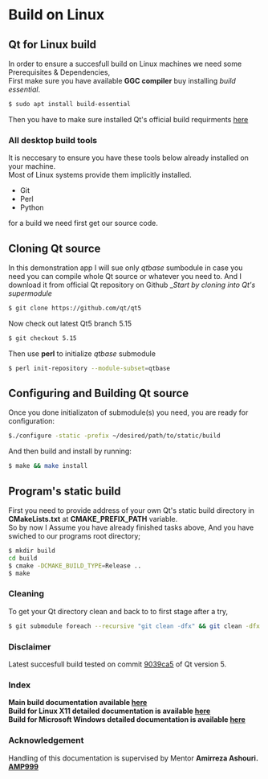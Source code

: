 # Build on Linux  

## Qt for Linux build  
In order to ensure a succesfull build on Linux machines we need some Prerequisites & Dependencies,  
First make sure you have available __GGC compiler__ buy installing _build essential_.  
```sh
$ sudo apt install build-essential
```
Then you have to make sure installed Qt's official build requirments [here](https://doc.qt.io/qt-6/linux-requirements.html)
### All desktop build tools  
It is neccesary to ensure you have these tools below already installed on your machine.  
Most of Linux systems provide them implicitly installed.  

* Git
* Perl
* Python

for a build we need first get our source code.  
## Cloning Qt source  
In this demonstration app I will sue only _qtbase_ sumbodule in case you need you can compile whole Qt source or whatever you need to.
And I download it from official Qt repository on Github
__Start by cloning into Qt's supermodule_
```sh
$ git clone https://github.com/qt/qt5
 ```
 Now check out latest Qt5 branch 5.15  
 ```sh
$ git checkout 5.15
```
 Then use __perl__ to initialize _qtbase_ submodule
 ```sh
$ perl init-repository --module-subset=qtbase
 ```
## Configuring and Building Qt source
Once you done initializaton of submodule(s) you need, you are ready for configuration:

```sh
$./configure -static -prefix ~/desired/path/to/static/build
```
And then build and install by running:

```sh
$ make && make install
```
## Program's static build
First you need to provide address of your own Qt's static build directory in __CMakeLists.txt__ at __CMAKE_PREFIX_PATH__ variable.  
So by now I Assume you have already finished tasks above, And you have swiched to our programs root directory;
 
```sh  
$ mkdir build
cd build
$ cmake -DCMAKE_BUILD_TYPE=Release ..
$ make
```
### Cleaning
To get your Qt directory clean and back to to first stage after a try,
```sh
$ git submodule foreach --recursive "git clean -dfx" && git clean -dfx
```

### Disclaimer
Latest succesfull build tested on commit [9039ca5](https://github.com/qt/qt5/commit/9039ca53a3dac14415cea435083bb96f0acdb3d8) of Qt version 5.

### Index
__Main build documentation available [here](https://github.com/babakhajizadeh/todoList/blob/documentation/docs/BUILd_DOC.md)__  
__Build for Linux X11 detailed documentation is available [here](https://github.com/babakhajizadeh/todoList/blob/documentation/docs/LINUX_DOC.md)__  
__Build for Microsoft Windows detailed documentation is available [here](https://github.com/babakhajizadeh/todoList/blob/documentation/docs/WIN_DOC.md)__

### Acknowledgement
Handling of this documentation is supervised by Mentor __Amirreza Ashouri. [AMP999](https://github.com/AMP999)__ 
